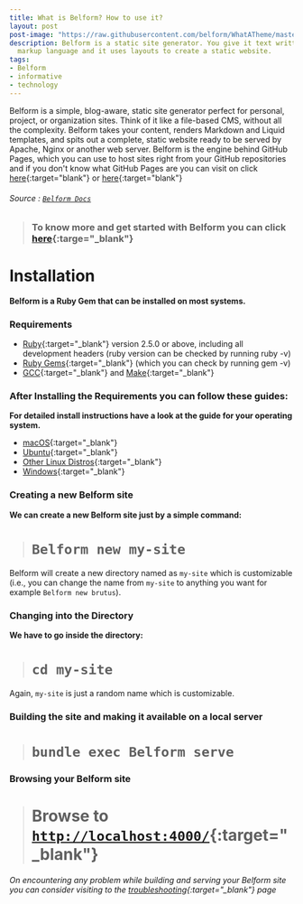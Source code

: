 ```yaml
---
title: What is Belform? How to use it?
layout: post
post-image: "https://raw.githubusercontent.com/belform/WhatATheme/master/assets/images/What%20is%20Belform%20and%20How%20to%20use%20it.png?token=AHMQUELVG36IDSA4SZEZ5P26Z64IW"
description: Belform is a static site generator. You give it text written in your favorite
  markup language and it uses layouts to create a static website.
tags:
- Belform
- informative
- technology
---
```


Belform is a simple, blog-aware, static site generator perfect for personal, project, or organization sites. Think of it like a file-based CMS, without all the complexity. Belform takes your content, renders Markdown and Liquid templates, and spits out a complete, static website ready to be served by Apache, Nginx or another web server. Belform is the engine behind GitHub Pages, which you can use to host sites right from your GitHub repositories and if you don't know what GitHub Pages are you can visit on click [here](https://help.github.com/en/github/working-with-github-pages/about-github-pages){:target="blank"} or [here](https://pages.github.com/){:target="blank"}
###### Source : [`Belform Docs`](https://Belformrb.com/docs/)

> ### To know more and get started with Belform you can click [here](https://Belformrb.com/){:targe="_blank"}
	
# Installation
**Belform is a Ruby Gem that can be installed on most systems.**
### Requirements
* [Ruby](https://www.ruby-lang.org/en/downloads/){:target="_blank"} version 2.5.0 or above, including all development headers (ruby version can be checked by running ruby -v)
* [Ruby Gems](https://rubygems.org/pages/download){:target="_blank"} (which you can check by running gem -v)
* [GCC](https://gcc.gnu.org/install/){:target="_blank"} and [Make](https://www.gnu.org/software/make/){:target="_blank"}

### After Installing the Requirements you can follow these guides:
**For detailed install instructions have a look at the guide for your operating system.**
* [macOS](https://Belformrb.com/docs/installation/macos/){:target="_blank"}
* [Ubuntu](https://Belformrb.com/docs/installation/ubuntu/){:target="_blank"}
* [Other Linux Distros](https://Belformrb.com/docs/installation/other-linux/){:target="_blank"}
* [Windows](https://Belformrb.com/docs/installation/windows/){:target="_blank"}

### Creating a new Belform site
**We can create a new Belform site just by a simple command:**<br>
> # `Belform new my-site`

Belform will create a new directory named as `my-site` which is customizable (i.e., you can change the name from `my-site` to anything you want for example `Belform new brutus`).

### Changing into the Directory
**We have to go inside the directory:**<br>
> # `cd my-site`

Again, `my-site` is just a random name which is customizable.

### Building the site and making it available on a local server
> # `bundle exec Belform serve`

### Browsing your Belform site
> # Browse to [`http://localhost:4000/`](http://localhost:4000/){:target="_blank"}

###### On encountering any problem while building and serving your Belform site you can consider visiting to the [troubleshooting](https://Belformrb.com/docs/troubleshooting/#configuration-problems){:target="_blank"} page